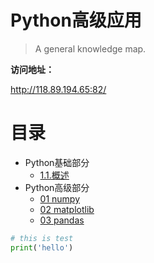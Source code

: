 <h1>Python高级应用</h1>

> A general knowledge map.


**访问地址：**

http://118.89.194.65:82/

# 目录
* Python基础部分
    * [1.1.概述](Python/01概述/1.1.概述.md)
* Python高级部分
    * [01 numpy](Datascience/Datascience_1numpy.md)
    * [02 matplotlib](Datascience/Datascience_2matplotlib.md)
    * [03 pandas](Datascience/Datascience_pandas.md)

```python
# this is test
print('hello')
```